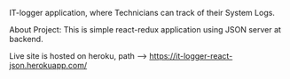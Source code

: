 IT-logger application, where Technicians can track of their System Logs. 

About Project: This is simple react-redux application using JSON server at backend.

Live site is hosted on heroku, path --> https://it-logger-react-json.herokuapp.com/
